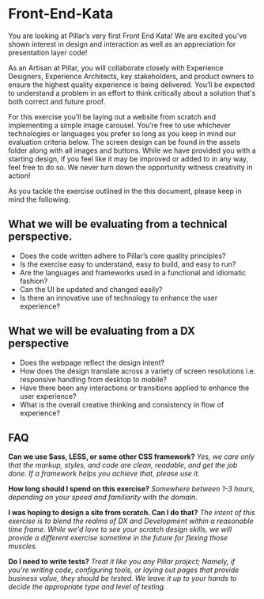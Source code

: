 # Front-End-Kata

You are looking at Pillar’s very first Front End Kata! We are excited you’ve shown interest in design and interaction as well as an appreciation for presentation layer code!

As an Artisan at Pillar, you will collaborate closely with Experience Designers, Experience Architects, key stakeholders, and product owners to ensure the highest quality experience is being delivered. You’ll be expected to understand a problem in an effort to think critically about a solution that's both correct and future proof.

For this exercise you’ll be laying out a website from scratch and implementing a simple image carousel. You’re free to use whichever technologies or languages you prefer so long as you keep in mind our evaluation criteria below. The screen design can be found in the assets folder along with all images and buttons. While we have provided you with a starting design, if you feel like it may be improved or added to in any way, feel free to do so. We never turn down the opportunity witness creativity in action!

As you tackle the exercise outlined in the this document, please keep in mind the following:

## What we will be evaluating from a technical perspective.
- Does the code written adhere to Pillar’s core quality principles?
- Is the exercise easy to understand, easy to build, and easy to run?
- Are the languages and frameworks used in a functional and idiomatic fashion?
- Can the UI be updated and changed easily?
- Is there an innovative use of technology to enhance the user experience?


## What we will be evaluating from a DX perspective
- Does the webpage reflect the design intent?
- How does the design translate across a variety of screen resolutions i.e. responsive handling from desktop to mobile?
- Have there been any interactions or transitions applied to enhance the user experience?
- What is the overall creative thinking and consistency in flow of experience?

## FAQ
**Can we use Sass, LESS, or some other CSS framework?**
*Yes, we care only that the markup, styles, and code are clean, readable, and get the job done. If a framework helps you achieve that, please use it.*

**How long should I spend on this exercise?**
*Somewhere between 1-3 hours, depending on your speed and familiarity with the domain.*

**I was hoping to design a site from scratch. Can I do that?**
*The intent of this exercise is to blend the realms of DX and Development within a reasonable time frame. While we'd love to see your scratch design skills, we will provide a different exercise sometime in the future for flexing those muscles.*

**Do I need to write tests?**
*Treat it like you any Pillar project; Namely, if you're writing code, configuring tools, or laying out pages that provide business value, they should be tested. We leave it up to your hands to decide the appropriate type and level of testing.*
